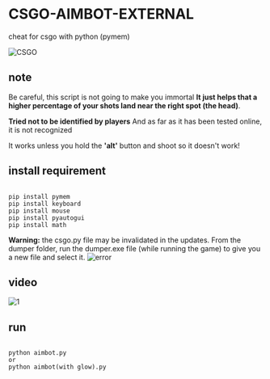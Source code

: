 # CSGO-AIMBOT-EXTERNAL

cheat for csgo with python (pymem)

![CSGO](https://prod.assets.earlygamecdn.com/images/csgo-2.jpg?mtime=1678019572 "CSGO ARTWORK")

## note

Be careful, this script is not going to make you immortal
**It just helps that a higher percentage of your shots land near the right spot (the head)**.

**Tried not to be identified by players**
And as far as it has been tested online, it is not recognized

It works unless you hold the **'alt'** button and shoot so it doesn't work!

## install requirement

```commandline

pip install pymem
pip install keyboard
pip install mouse
pip install pyautogui
pip install math

```

**Warning:** the csgo.py file may be invalidated in the updates. From the dumper folder, run the dumper.exe file (while running the game) to give you a new file and select it.
![error](https://github.com/kinite-gp/CSGO-AIMBOT-EXTERNAL/blob/main/pic/error.png "error")

## video

![1](https://github.com/kinite-gp/CSGO-AIMBOT-EXTERNAL/blob/main/pic/1.gif "1")

## run

```commandline

python aimbot.py
or
python aimbot(with glow).py

```
